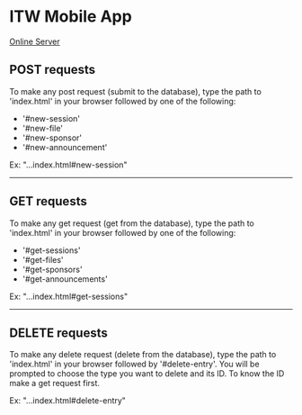 # ITW Mobile App

[Online Server](http://176.32.230.48/ahmedhafez92.com/ITW-Mobile-App-master/www/index.html)

## POST requests

To make any post request (submit to the database), type the path to 'index.html' in your browser followed by one of the following:

* '#new-session'
* '#new-file'
* '#new-sponsor'
* '#new-announcement'

Ex: "...index.html#new-session"

---

## GET requests

To make any get request (get from the database), type the path to 'index.html' in your browser followed by one of the following:

* '#get-sessions'
* '#get-files'
* '#get-sponsors'
* '#get-announcements'

Ex: "...index.html#get-sessions"

---

## DELETE requests

To make any delete request (delete from the database), type the path to 'index.html' in your browser followed by '#delete-entry'.
You will be prompted to choose the type you want to delete and its ID. To know the ID make a get request first.

Ex: "...index.html#delete-entry"
